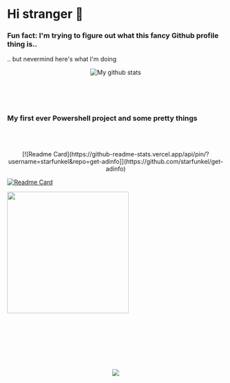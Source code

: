 # Hi stranger 👋

###  Fun fact: I'm trying to figure out what this fancy Github profile thing is..

.. but nevermind here's what I'm doing

<p align="center">
  <img align="center" src="https://github-readme-streak-stats.herokuapp.com?user=starfunkel&theme=vue-dark&hide_border=true&date_format=M%20j%5B%2C%20Y%5D" alt="My github stats" />
</p>

<br><br><br>

### My first ever Powershell project and some pretty things

<br><br>

<p align="center">
  [![Readme Card](https://github-readme-stats.vercel.app/api/pin/?username=starfunkel&repo=get-adinfo]](https://github.com/starfunkel/get-adinfo)

  [![Readme Card](https://denvercoder1-github-readme-stats.vercel.app/api/pin/?username=starfunkel&repo=fine_arts)](https://github.com/starfunkel/fine_arts)

  <img width="282" src="https://denvercoder1-github-readme-stats.vercel.app/api/pin/?username=starfunkel&repo=fine_arts&theme=react&bg_color=273849&title_color=F85D7F&icon_color=F8D866&hide_border=true&show_icons=false%22%20alt=%22github-readme-streak-stats">
</p>

<br><br><br><br><br><br>

<p align="center">
  <img src="https://raw.githubusercontent.com/catppuccin/catppuccin/main/assets/footers/gray0_ctp_on_line.svg?sanitize=true">
</p>
<!--
**starfunkel/starfunkel** is a ✨ _special_ ✨ repository because its `README.md` (this file) appears on your GitHub profile.

Here are some ideas to get you started:

- 🔭 I’m currently working on ...
- 🌱 I’m currently learning ...
- 👯 I’m looking to collaborate on ...
- 🤔 I’m looking for help with ...
- 💬 Ask me about ...
- 📫 How to reach me: ...
- 😄 Pronouns: ...
- ⚡ Fun fact: ...
-->

